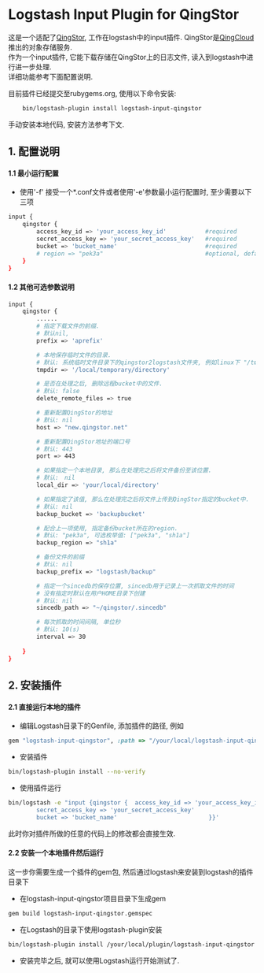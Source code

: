 # Logstash Input Plugin for QingStor 

这是一个适配了[QingStor](https://www.qingcloud.com/products/storage#qingstor), 工作在logstash中的input插件.  QingStor是[QingCloud](https://www.qingcloud.com/)推出的对象存储服务.  
作为一个input插件, 它能下载存储在QingStor上的日志文件, 读入到logstash中进行进一步处理.  
详细功能参考下面配置说明.  

目前插件已经提交至rubygems.org, 使用以下命令安装:
```sh
    bin/logstash-plugin install logstash-input-qingstor
```
 手动安装本地代码, 安装方法参考下文.

## 1. 配置说明

#### 1.1 最小运行配置
- 使用'-f' 接受一个*.conf文件或者使用'-e'参数最小运行配置时, 至少需要以下三项
```sh
input {
    qingstor {
        access_key_id => 'your_access_key_id'           #required 
        secret_access_key => 'your_secret_access_key'   #required  
        bucket => 'bucket_name'                         #required 
        # region => "pek3a"                             #optional, default value "pek3a"                                
    }
}

```

#### 1.2 其他可选参数说明
```sh
input {
    qingstor {
        ......
        # 指定下载文件的前缀. 
        # 默认nil, 
        prefix => 'aprefix'

        # 本地保存临时文件的目录. 
        # 默认: 系统临时文件目录下的qingstor2logstash文件夹, 例如linux下 "/tmp/qingstor2logstash".
        tmpdir => '/local/temporary/directory' 

        # 是否在处理之后, 删除远程bucket中的文件.
        # 默认: false
        delete_remote_files => true

        # 重新配置QingStor的地址
        # 默认: nil
        host => "new.qingstor.net"

        # 重新配置QingStor地址的端口号
        # 默认: 443
        port => 443

        # 如果指定一个本地目录, 那么在处理完之后将文件备份至该位置.
        # 默认:　nil 
        local_dir => 'your/local/directory'

        # 如果指定了该值, 那么在处理完之后将文件上传到QingStor指定的bucket中.
        # 默认: nil
        backup_bucket => 'backupbucket'

        # 配合上一项使用, 指定备份bucket所在的region.
        # 默认: "pek3a", 可选枚举值: ["pek3a", "sh1a"]
        backup_region => "sh1a"

        # 备份文件的前缀
        # 默认: nil 
        backup_prefix => "logstash/backup"

        # 指定一个sincedb的保存位置, sincedb用于记录上一次抓取文件的时间
        # 没有指定时默认在用户HOME目录下创建
        # 默认: nil
        sincedb_path => "~/qingstor/.sincedb" 

        # 每次抓取的时间间隔, 单位秒
        # 默认: 10(s)
        interval => 30
                                       
    }
}

```

## 2. 安装插件

#### 2.1 直接运行本地的插件

- 编辑Logstash目录下的Genfile, 添加插件的路径, 例如
```ruby
gem "logstash-input-qingstor", :path => "/your/local/logstash-input-qingstor"
```
- 安装插件
```sh
bin/logstash-plugin install --no-verify
```
- 使用插件运行
```sh
bin/logstash -e "input {qingstor {  access_key_id => 'your_access_key_id'            
        secret_access_key => 'your_secret_access_key'     
        bucket => 'bucket_name'                          }}'
```
此时你对插件所做的任意的代码上的修改都会直接生效.

#### 2.2 安装一个本地插件然后运行

这一步你需要生成一个插件的gem包, 然后通过logstash来安装到logstash的插件目录下
- 在logstash-input-qingstor项目目录下生成gem
```sh
gem build logstash-input-qingstor.gemspec
```
- 在Logstash的目录下使用logstash-plugin安装
```sh
bin/logstash-plugin install /your/local/plugin/logstash-input-qingstor.gem
```
- 安装完毕之后, 就可以使用Logstash运行开始测试了.

